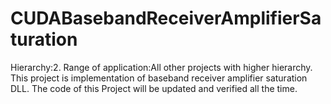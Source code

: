 # CUDABasebandReceiverAmplifierSaturation

Hierarchy:2. Range of application:All other projects with higher hierarchy. This project is implementation of baseband receiver amplifier saturation DLL. The code of this Project will be updated and verified all the time.